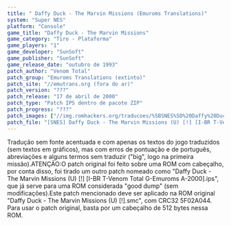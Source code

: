 ```yaml
---
title: " Daffy Duck - The Marvin Missions (Emuroms Translations)"
system: "Super NES"
platform: "Console"
game_title: "Daffy Duck - The Marvin Missions"
game_category: "Tiro - Plataforma"
game_players: "1"
game_developer: "SunSoft"
game_publisher: "SunSoft"
game_release_date: "outubro de 1993"
patch_author: "Venom Total"
patch_group: "Emuroms Translations (extinto)"
patch_site: "//emutrans.org (fora do ar)"
patch_version: "???"
patch_release: "17 de abril de 2000"
patch_type: "Patch IPS dentro de pacote ZIP"
patch_progress: "???"
patch_images: ["//img.romhackers.org/traducoes/%5BSNES%5D%20Daffy%20Duck%20-%20The%20Marvin%20Missions%20-%20Emuroms%20-%201.png","//img.romhackers.org/traducoes/%5BSNES%5D%20Daffy%20Duck%20-%20The%20Marvin%20Missions%20-%20Emuroms%20-%202.png","//img.romhackers.org/traducoes/%5BSNES%5D%20Daffy%20Duck%20-%20The%20Marvin%20Missions%20-%20Emuroms%20-%203.png"]
patch_file: "[SNES] Daffy Duck - The Marvin Missions (U) [!] [I-BR T-Venom Total G-Emuroms Translations A-2000].zip"
---
```

Tradução sem fonte acentuada e com apenas os textos do jogo traduzidos (sem textos em gráficos), mas com erros de pontuação e de português, abreviações e alguns termos sem traduzir ("big", logo na primeira missão).ATENÇÃO:O patch original foi feito sobre uma ROM com cabeçalho, por conta disso, foi tirado um outro patch nomeado como "Daffy Duck - The Marvin Missions (U) [!] [I-BR T-Venom Total G-Emuroms A-2000].ips", que já serve para uma ROM considerada "good dump" (sem modificações).Este patch mencionado deve ser aplicado na ROM original "Daffy Duck - The Marvin Missions (U) [!].smc", com CRC32 5F02A044. Para usar o patch original, basta por um cabeçalho de 512 bytes nessa ROM.